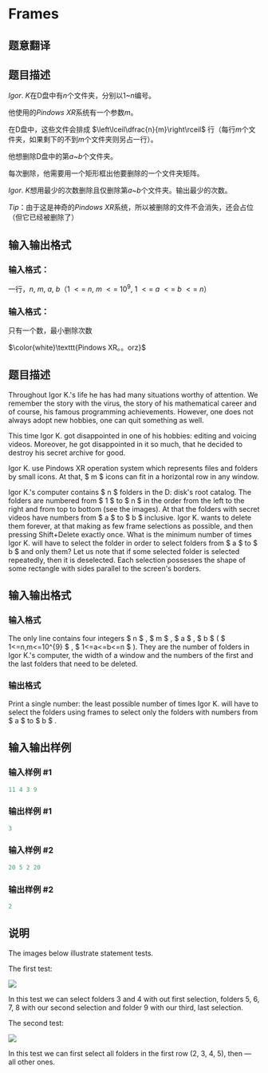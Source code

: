 # Frames

## 题意翻译

## 题目描述

$Igor.$ $K$在D盘中有$n$个文件夹，分别以$1$~$n$编号。

他使用的$Pindows$ $XR$系统有一个参数$m$。

在D盘中，这些文件会排成 $\left\lceil\dfrac{n}{m}\right\rceil$ 行（每行$m$个文件夹，如果剩下的不到$m$个文件夹则另占一行）。

他想删除D盘中的第$a$~$b$个文件夹。

每次删除，他需要用一个矩形框出他要删除的一个文件夹矩阵。

$Igor.$ $K$想用最少的次数删除且仅删除第$a$~$b$个文件夹。输出最少的次数。

$Tip$：由于这是神奇的$Pindows$ $XR$系统，所以被删除的文件不会消失，还会占位（但它已经被删除了）

## 输入输出格式

### 输入格式：

一行，$n$, $m$, $a$, $b$（$1$ $<=$ $n$, $m$ $<=$ $10^9$, $1$ $<=$ $a$ $<=$ $b$ $<=$ $n$）

### 输入格式：

只有一个数，最小删除次数

$\color{white}\texttt{Pindows XR。。orz}$ 

## 题目描述

Throughout Igor K.'s life he has had many situations worthy of attention. We remember the story with the virus, the story of his mathematical career and of course, his famous programming achievements. However, one does not always adopt new hobbies, one can quit something as well.

This time Igor K. got disappointed in one of his hobbies: editing and voicing videos. Moreover, he got disappointed in it so much, that he decided to destroy his secret archive for good.

Igor K. use Pindows XR operation system which represents files and folders by small icons. At that, $ m $ icons can fit in a horizontal row in any window.

Igor K.'s computer contains $ n $ folders in the D: disk's root catalog. The folders are numbered from $ 1 $ to $ n $ in the order from the left to the right and from top to bottom (see the images). At that the folders with secret videos have numbers from $ a $ to $ b $ inclusive. Igor K. wants to delete them forever, at that making as few frame selections as possible, and then pressing Shift+Delete exactly once. What is the minimum number of times Igor K. will have to select the folder in order to select folders from $ a $ to $ b $ and only them? Let us note that if some selected folder is selected repeatedly, then it is deselected. Each selection possesses the shape of some rectangle with sides parallel to the screen's borders.

## 输入输出格式

### 输入格式

The only line contains four integers $ n $ , $ m $ , $ a $ , $ b $ ( $ 1<=n,m<=10^{9} $ , $ 1<=a<=b<=n $ ). They are the number of folders in Igor K.'s computer, the width of a window and the numbers of the first and the last folders that need to be deleted.

### 输出格式

Print a single number: the least possible number of times Igor K. will have to select the folders using frames to select only the folders with numbers from $ a $ to $ b $ .

## 输入输出样例

### 输入样例 #1

```cpp
11 4 3 9

```
### 输出样例 #1

```cpp
3

```
### 输入样例 #2

```cpp
20 5 2 20

```
### 输出样例 #2

```cpp
2

```
## 说明

The images below illustrate statement tests.

The first test:

![](https://cdn.luogu.com.cn/upload/vjudge_pic/CF93A/1c9239631cfcd86d4b5368b11001ef55126dc57f.png)

In this test we can select folders 3 and 4 with out first selection, folders 5, 6, 7, 8 with our second selection and folder 9 with our third, last selection.

The second test:

![](https://cdn.luogu.com.cn/upload/vjudge_pic/CF93A/4f25fb0d3ce6fbadae355cb89312c37858fa8dfe.png)

In this test we can first select all folders in the first row (2, 3, 4, 5), then — all other ones.

